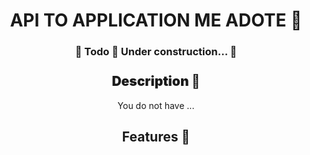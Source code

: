 <h1 align="center">
  API TO APPLICATION ME ADOTE 🎉
</h1>

<h3 align="center">
	🚧  Todo 🚀 Under construction...  🚧
</h3>

<h2 align="center" style="margin-top:25px; font-weight: 900">
  Description 💬
</h2>

<p align="center" styles="background-color: #111;border-radius: 10px">
  You do not have ...
</p>

<h2 align="center" style="margin-top:">
  Features 🚀
</h2>



